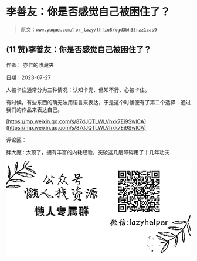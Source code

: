 # 李善友：你是否感觉自己被困住了？

> 原文：[`www.yuque.com/for_lazy/thfiu8/qgd3bh35rzz1cas9`](https://www.yuque.com/for_lazy/thfiu8/qgd3bh35rzz1cas9)



## (11 赞)李善友：你是否感觉自己被困住了？ 

作者： 亦仁的收藏夹 

日期：2023-07-27 

人被卡住通常分为三种情况：认知卡壳、但知不行、心被卡住。 

有时候，有些东西的确无法用语言来表达，于是这个时候便有了第二个选择：通过我们的作品来表达自己。 

[https://mp.weixin.qq.com/s/87dJQTLWLVhxk7Ei9SwlCA](https://mp.weixin.qq.com/s/87dJQTLWLVhxk7Ei9SwlCA) 

评论区： 

胖大魔 : 太顶了，拥有丰富的内耗经验，突破这几层障碍用了十几年功夫 

![](img/894d30a529e7c37bcd3392323c99941c.png)  